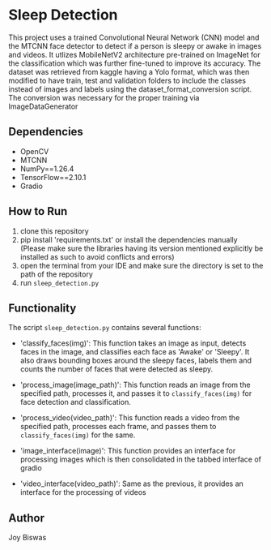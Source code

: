 # Sleep Detection
This project uses a trained Convolutional Neural Network (CNN) model and the MTCNN face detector to detect if a person is sleepy or awake in images and videos.
It utlizes MobileNetV2 architecture pre-trained on ImageNet for the classification which was further fine-tuned to improve its accuracy.
The dataset was retrieved from kaggle having a Yolo format, which was then modified to have train, test and validation folders to include 
the classes instead of images and labels using the dataset_format_conversion script. 
The conversion was necessary for the proper training via ImageDataGenerator

## Dependencies
- OpenCV
- MTCNN
- NumPy==1.26.4
- TensorFlow==2.10.1
- Gradio

## How to Run
1. clone this repository
2. pip install 'requirements.txt' or install the dependencies manually (Please make sure the libraries having its version
    mentioned explicitly be installed as such to avoid conflicts and errors)
3. open the terminal from your IDE and make sure the directory is set to the path of the repository
4. run `sleep_detection.py`

## Functionality

The script `sleep_detection.py` contains several functions:

- 'classify_faces(img)': This function takes an image as input, detects faces in the image, and classifies each face as 'Awake' or 'Sleepy'. It also draws bounding boxes around the sleepy faces, labels them and
   counts the number of faces that were detected as sleepy.

- 'process_image(image_path)': This function reads an image from the specified path, processes it, and passes it to `classify_faces(img)` for face detection and classification.

- 'process_video(video_path)': This function reads a video from the specified path, processes each frame, and passes them to `classify_faces(img)` for the same.

- 'image_interface(image)': This function provides an interface for processing images which is then consolidated in the tabbed interface of gradio

- 'video_interface(video_path)': Same as the previous, it provides an interface for the processing of videos

## Author
Joy Biswas
